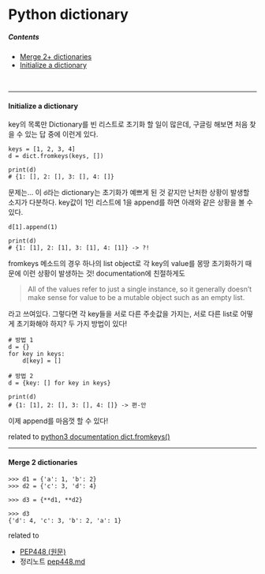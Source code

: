 # Python dictionary
##### Contents
- [Merge 2+ dictionaries](#merge-dicts)
- [Initialize a dictionary](#init-dicts)


<br>

* * *

#### Initialize a dictionary <a id="init-dicts"></a>
key의 목록만 Dictionary를 빈 리스트로 초기화 할 일이 많은데, 구글링 해보면 처음 찾을 수 있는 답 중에 이런게 있다.
```python3
keys = [1, 2, 3, 4]
d = dict.fromkeys(keys, [])

print(d)
# {1: [], 2: [], 3: [], 4: []}
```
문제는... 이 ```d```라는 dictionary는 초기화가 예쁘게 된 것 같지만 난처한 상황이 발생할 소지가 다분하다. 
key값이 1인 리스트에 1을 append를 하면 아래와 같은 상황을 볼 수 있다.
```python3
d[1].append(1)

print(d)
# {1: [1], 2: [1], 3: [1], 4: [1]} -> ?!
```
fromkeys 메소드의 경우 하나의 list object로 각 key의 value를 몽땅 초기화하기 때문에 이런 상황이 발생하는 것! documentation에 친절하게도

> All of the values refer to just a single instance, so it generally doesn’t make sense for value to be a mutable object such as an empty list. 

라고 쓰여있다. 그렇다면 각 key들을 서로 다른 주솟값을 가지는, 서로 다른 list로 어떻게 초기화해야 하지? 두 가지 방법이 있다! 
```python3
# 방법 1
d = {}
for key in keys:
    d[key] = []

# 방법 2
d = {key: [] for key in keys}

print(d)
# {1: [1], 2: [], 3: [], 4: []} -> 편-안
```
이제 append를 마음껏 할 수 있다! 

related to 
[python3 documentation dict.fromkeys()](https://docs.python.org/3/library/stdtypes.html#dict.fromkeys)

* * *

#### Merge 2 dictionaries <a id="merge-dicts"></a>

```python3
>>> d1 = {'a': 1, 'b': 2}
>>> d2 = {'c': 3, 'd': 4}

>>> d3 = {**d1, **d2}

>>> d3
{'d': 4, 'c': 3, 'b': 2, 'a': 1}
```

related to 
- [PEP448 (원문)](https://www.python.org/dev/peps/pep-0448/) 
- 정리노트 [pep448.md](https://github.com/codingbowoo/codingbowoo.github.io/blob/master/stack/pythonpractice/pep448.md)
